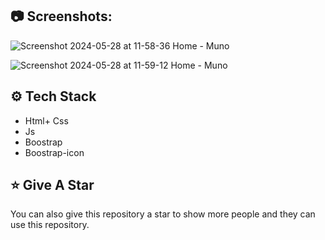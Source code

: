<!-- Table of Contents -->






## :camera: Screenshots:
![Screenshot 2024-05-28 at 11-58-36 Home - Muno](https://github.com/muntazar77/muno-template-two/assets/127090047/f4e37950-c147-4fa5-9584-2630dd366ce0)


![Screenshot 2024-05-28 at 11-59-12 Home - Muno](https://github.com/muntazar77/muno-template-two/assets/127090047/8d625070-a2bc-4e70-a252-946914475eed)

## :gear: Tech Stack



- Html+ Css
- Js
- Boostrap
- Boostrap-icon



## :star: Give A Star

You can also give this repository a star to show more people and they can use this repository.


<br />
